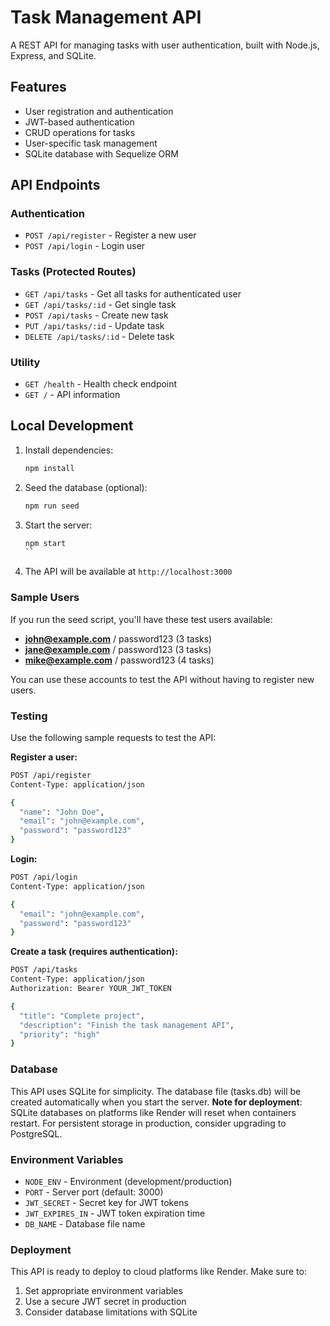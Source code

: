 # Task Management API

A REST API for managing tasks with user authentication, built with Node.js, Express, and SQLite.

## Features

- User registration and authentication
- JWT-based authentication
- CRUD operations for tasks
- User-specific task management
- SQLite database with Sequelize ORM

## API Endpoints

### Authentication
- `POST /api/register` - Register a new user
- `POST /api/login` - Login user

### Tasks (Protected Routes)
- `GET /api/tasks` - Get all tasks for authenticated user
- `GET /api/tasks/:id` - Get single task
- `POST /api/tasks` - Create new task
- `PUT /api/tasks/:id` - Update task
- `DELETE /api/tasks/:id` - Delete task

### Utility
- `GET /health` - Health check endpoint
- `GET /` - API information

## Local Development

1. Install dependencies:
   ```bash
   npm install
   ```
2. Seed the database (optional):
    ```bash
    npm run seed
    ```
3. Start the server:
    ```bash
    npm start
    ``
4. The API will be available at `http://localhost:3000`

### Sample Users
If you run the seed script, you'll have these test users available:
- **john@example.com** / password123 (3 tasks)
- **jane@example.com** / password123 (3 tasks)
- **mike@example.com** / password123 (4 tasks)

You can use these accounts to test the API without having to register new users.

### Testing
Use the following sample requests to test the API:

**Register a user:**

```bash
POST /api/register
Content-Type: application/json

{
  "name": "John Doe",
  "email": "john@example.com",
  "password": "password123"
}
```

**Login:**

```bash
POST /api/login
Content-Type: application/json

{
  "email": "john@example.com",
  "password": "password123"
}
```

**Create a task (requires authentication):**
```bash
POST /api/tasks
Content-Type: application/json
Authorization: Bearer YOUR_JWT_TOKEN

{
  "title": "Complete project",
  "description": "Finish the task management API",
  "priority": "high"
}
```

### Database
This API uses SQLite for simplicity. The database file (tasks.db) will be created automatically when you start the server.
**Note for deployment**: SQLite databases on platforms like Render will reset when containers restart. For persistent storage in production, consider upgrading to PostgreSQL.

### Environment Variables
- `NODE_ENV` - Environment (development/production)
- `PORT` - Server port (default: 3000)
- `JWT_SECRET` - Secret key for JWT tokens
- `JWT_EXPIRES_IN` - JWT token expiration time
- `DB_NAME` - Database file name

### Deployment
This API is ready to deploy to cloud platforms like Render. Make sure to:
1. Set appropriate environment variables
2. Use a secure JWT secret in production
3. Consider database limitations with SQLite